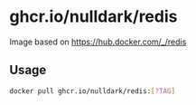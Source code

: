 # ghcr.io/nulldark/redis
Image based on https://hub.docker.com/_/redis

## Usage

```bash
docker pull ghcr.io/nulldark/redis:[?TAG]
```